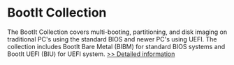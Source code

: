 # BootIt Collection
The BootIt Collection covers multi-booting, partitioning, and disk imaging on traditional PC's using the standard BIOS and newer PC's using UEFI. The collection includes BootIt Bare Metal (BIBM) for standard BIOS systems and BootIt UEFI (BIU) for UEFI system.
[>> Detailed information](https://secure.shareit.com/shareit/product.html?productid=300850224&affiliateid=200057808)